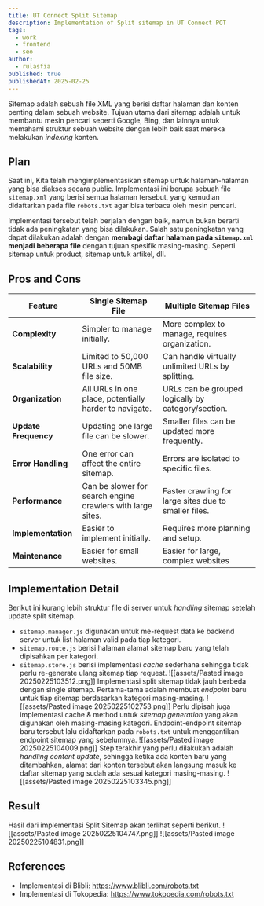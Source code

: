 ```yaml
---
title: UT Connect Split Sitemap
description: Implementation of Split sitemap in UT Connect POT
tags:
  - work
  - frontend
  - seo
author:
  - rulasfia
published: true
publishedAt: 2025-02-25
---
```

Sitemap adalah sebuah file XML yang berisi daftar halaman dan konten penting dalam sebuah website. Tujuan utama dari sitemap adalah untuk membantu mesin pencari seperti Google, Bing, dan lainnya untuk memahami struktur sebuah website dengan lebih baik saat mereka melakukan *indexing* konten.
## Plan
Saat ini, Kita telah mengimplementasikan sitemap untuk halaman-halaman yang bisa diakses secara public. Implementasi ini berupa sebuah file `sitemap.xml` yang berisi semua halaman tersebut, yang kemudian didaftarkan pada file `robots.txt` agar bisa terbaca oleh mesin pencari.

Implementasi tersebut telah berjalan dengan baik, namun bukan berarti tidak ada peningkatan yang bisa dilakukan. Salah satu peningkatan yang dapat dilakukan adalah dengan **membagi daftar halaman pada `sitemap.xml` menjadi beberapa file** dengan tujuan spesifik masing-masing. Seperti sitemap untuk product, sitemap untuk artikel, dll.
## Pros and Cons
| Feature              | Single Sitemap File                                        | Multiple Sitemap Files                                |
| -------------------- | ---------------------------------------------------------- | ----------------------------------------------------- |
| **Complexity**       | Simpler to manage initially.                               | More complex to manage, requires organization.        |
| **Scalability**      | Limited to 50,000 URLs and 50MB file size.                 | Can handle virtually unlimited URLs by splitting.     |
| **Organization**     | All URLs in one place, potentially harder to navigate.     | URLs can be grouped logically by category/section.    |
| **Update Frequency** | Updating one large file can be slower.                     | Smaller files can be updated more frequently.         |
| **Error Handling**   | One error can affect the entire sitemap.                   | Errors are isolated to specific files.                |
| **Performance**      | Can be slower for search engine crawlers with large sites. | Faster crawling for large sites due to smaller files. |
| **Implementation**   | Easier to implement initially.                             | Requires more planning and setup.                     |
| **Maintenance**      | Easier for small websites.                                 | Easier for large, complex websites                    |
## Implementation Detail
Berikut ini kurang lebih struktur file di server untuk *handling* sitemap setelah update split sitemap. 
- `sitemap.manager.js` digunakan untuk me-request data ke backend server untuk list halaman valid pada tiap kategori. 
- `sitemap.route.js` berisi halaman alamat sitemap baru yang telah dipisahkan per kategori. 
- `sitemap.store.js` berisi implementasi *cache* sederhana sehingga tidak perlu re-generate ulang sitemap tiap request.
![[assets/Pasted image 20250225103512.png]]
Implementasi split sitemap tidak jauh berbeda dengan single sitemap. Pertama-tama adalah membuat *endpoint* baru untuk tiap sitemap berdasarkan kategori masing-masing.
![[assets/Pasted image 20250225102753.png]]
Perlu dipisah juga implementasi cache & method untuk *sitemap generation* yang akan digunakan oleh masing-masing kategori. Endpoint-endpoint sitemap baru tersebut lalu didaftarkan pada `robots.txt` untuk menggantikan endpoint sitemap yang sebelumnya.
![[assets/Pasted image 20250225104009.png]]
Step terakhir yang perlu dilakukan adalah *handling content update*, sehingga ketika ada konten baru yang ditambahkan, alamat dari konten tersebut akan langsung masuk ke daftar sitemap yang sudah ada sesuai kategori masing-masing.
![[assets/Pasted image 20250225103345.png]]
## Result
Hasil dari implementasi Split Sitemap akan terlihat seperti berikut.
![[assets/Pasted image 20250225104747.png]]
![[assets/Pasted image 20250225104831.png]]
## References
- Implementasi di Blibli: https://www.blibli.com/robots.txt
- Implementasi di Tokopedia: https://www.tokopedia.com/robots.txt